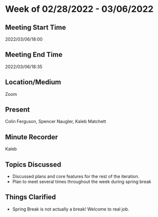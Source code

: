 # Week of 02/28/2022 - 03/06/2022

## Meeting Start Time

2022/03/06/18:00

## Meeting End Time

2022/03/06/18:35

## Location/Medium

Zoom

## Present

Colin Ferguson, Spencer Naugler, Kaleb Matchett

## Minute Recorder

Kaleb

## Topics Discussed

- Discussed plans and core features for the rest of the iteration.
- Plan to meet several times throughout the week during spring break

## Things Clarified

- Spring Break is not actually a break! Welcome to real job.
